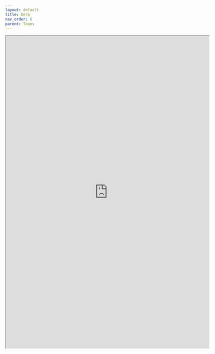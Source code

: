 ```yaml
---
layout: default
title: Derp
nav_order: 6
parent: Teams
---
```


<iframe width=650 height=1000 scrolling="yes" src="https://docs.google.com/document/d/e/2PACX-1vQLzeTirO1-RMs_2-2SWTLh7FfTixMPSFDYzG7jHzKpzF0F-TW8aCeH9BGhfTwEcGw2sbKT0ltwX1b8/pub?embedded=true"></iframe>